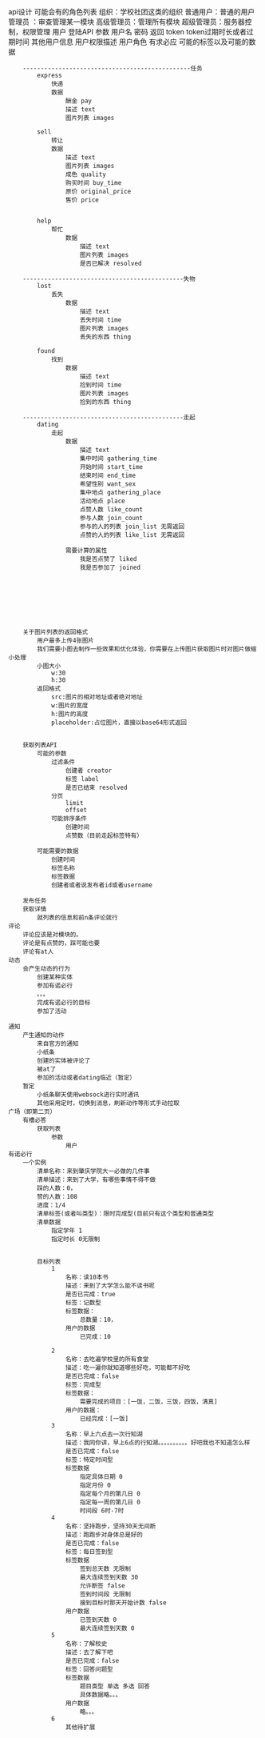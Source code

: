 api设计
	可能会有的角色列表
		组织：学校社团这类的组织
		普通用户：普通的用户
		管理员 ：审查管理某一模块
		高级管理员：管理所有模块
		超级管理员：服务器控制，权限管理
	用户
		登陆API
			参数
				用户名
				密码
			返回
				token
				token过期时长或者过期时间
				其他用户信息
				用户权限描述
				用户角色
	有求必应
	    可能的标签以及可能的数据
		
		-----------------------------------------------任务
	        express
	            快递
	            数据
	                酬金 pay
	                描述 text
	                图片列表 images

	        sell
	            转让
	            数据
	                描述 text
                    图片列表 images
                    成色 quality
                    购买时间 buy_time
                    原价 original_price
                    售价 price


            help
            	帮忙
            	    数据
            	        描述 text
                        图片列表 images
                        是否已解决 resolved
		
		---------------------------------------------失物
            lost
                丢失
                    数据
                        描述 text
                        丢失时间 time
                        图片列表 images
                        丢失的东西 thing

            found
                找到
                    数据
                        描述 text
                        捡到时间 time
                        图片列表 images
                        捡到的东西 thing

		---------------------------------------------走起
            dating
                走起
                    数据
                        描述 text
                        集中时间 gathering_time
                        开始时间 start_time
                        结束时间 end_time
                        希望性别 want_sex
                        集中地点 gathering_place
                        活动地点 place
                        点赞人数 like_count
                        参与人数 join_count
                        参与的人的列表 join_list 无需返回
                        点赞的人的列表 like_list 无需返回

                    需要计算的属性
                        我是否点赞了 liked
                        我是否参加了 joined








	    关于图片列表的返回格式
	        用户最多上传4张图片
	        我们需要小图去制作一些效果和优化体验，你需要在上传图片获取图片时对图片做缩小处理
	        小图大小
	            w:30
	            h:30
	        返回格式
	            src:图片的相对地址或者绝对地址
	            w:图片的宽度
	            h:图片的高度
	            placeholder:占位图片，直接以base64形式返回


		获取列表API
			可能的参数
				过滤条件
				    创建者 creator
				    标签 label
				    是否已结束 resolved
				分页
				    limit
				    offset
				可能排序条件
				    创建时间
				    点赞数（目前走起标签特有）

	        可能需要的数据
	            创建时间
	            标签名称
	            标签数据
	            创建者或者说发布者id或者username

	    发布任务
	    获取详情
	        就列表的信息和前n条评论就行
	评论
	    评论应该是对模块的。
	    评论是有点赞的，踩可能也要
	    评论有at人
	动态
	    会产生动态的行为
	        创建某种实体
	        参加有诺必行
	        。。。
	        完成有诺必行的目标
	        参加了活动

	通知
	    产生通知的动作
	        来自官方的通知
	        小纸条
	        创建的实体被评论了
	        被at了
	        参加的活动或者dating临近（暂定）
	    暂定
	        小纸条聊天使用websock进行实时通讯
	        其他采用定时，切换到消息，刷新动作等形式手动拉取
	广场（即第二页）
	    有槽必答
	        获取列表
	            参数
	                用户
    有诺必行
        一个实例
            清单名称：来到肇庆学院大一必做的几件事
            清单描述：来到了大学，有哪些事情不得不做
            踩的人数：0，
            赞的人数：108
            进度：1/4
            清单标签(或者叫类型)：限时完成型(目前只有这个类型和普通类型
            清单数据
                指定学年 1
                指定时长 0无限制


            目标列表
                1
                    名称：读10本书
                    描述：来到了大学怎么能不读书呢
                    是否已完成：true
                    标签：记数型
                    标签数据：
                        总数量：10，
                    用户的数据
                        已完成：10

                2
                    名称：去吃遍学校里的所有食堂
                    描述：吃一遍你就知道哪些好吃，可能都不好吃
                    是否已完成：false
                    标签：完成型
                    标签数据：
                        需要完成的项目：[一饭，二饭，三饭，四饭，清真]
                    用户的数据：
                        已经完成：[一饭]
                3
                    名称：早上六点去一次行知湖
                    描述：我同你讲，早上6点的行知湖。。。。。。。。。。好吧我也不知道怎么样
                    是否已完成：false
                    标签：特定时间型
                    标签数据
                        指定具体日期 0
                        指定月份 0
                        指定每个月的第几日 0
                        指定每一周的第几日 0
                        时间段 6时-7时
                4
                    名称：坚持跑步，坚持30天无间断
                    描述：跑跑步对身体总是好的
                    是否已完成：false
                    标签：每日签到型
                    标签数据
                        签到总天数 无限制
                        最大连续签到天数 30
                        允许断签 false
                        签到时间段 无限制
                        接到目标时那天开始计数 false
                    用户数据
                        已签到天数 0
                        最大连续签到天数 0
                5
                    名称：了解校史
                    描述：去了解下吧
                    是否已完成：false
                    标签：回答问题型
                    标签数据
                        题目类型 单选 多选 回答
                        具体数据略。。。
                    用户数据
                        略。。。
                6
                    其他待扩展